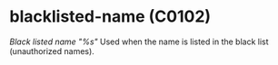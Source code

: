 # blacklisted-name (C0102)
*Black listed name \"%s\"* Used when the name is listed in the black
list (unauthorized names).
